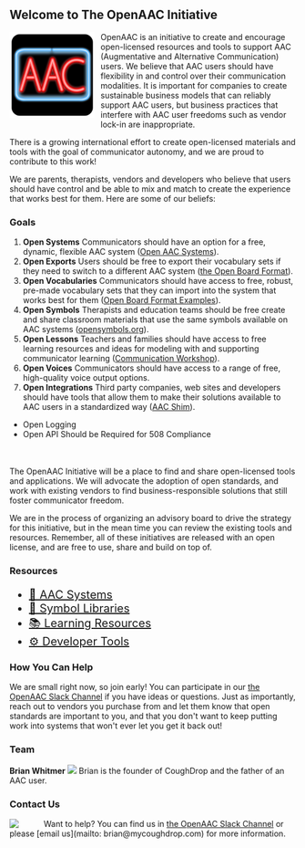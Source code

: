 ## Welcome to The OpenAAC Initiative

<img src='openaac.svg' style='height: 150px; float: left; margin: 0 10px 10px 0;'/> 
OpenAAC is an initiative to create and encourage open-licensed
resources and tools to support AAC (Augmentative and Alternative
Communication) users. We believe that AAC users should have 
flexibility in and control over their communication modalities.
It is important for companies to create sustainable business
models that can reliably support AAC users, but business 
practices that interfere with AAC user freedoms such as
vendor lock-in are inappropriate.

There is a growing international effort to create open-licensed
materials and tools with the goal of communicator autonomy, and
we are proud to contribute to this work!

We are parents, therapists, vendors and developers who believe
that users should have control and be able to mix and match to create the experience that works best for them. Here are some of our beliefs:

### Goals
1. __Open Systems__ Communicators should have an option for a free, dynamic, flexible AAC system ([Open AAC Systems](aac.md)).
2. __Open Exports__ Users should be free to export their vocabulary sets if they need to switch to a different AAC system ([the Open Board Format](https://openboardformat.org)). 
3. __Open Vocabularies__ Communicators should have access to free, robust, pre-made vocabulary sets that they can import into the system that works best for them ([Open Board Format Examples](https://openboardformat.org/examples)).
4. __Open Symbols__ Therapists and education teams should be free create and share classroom materials that use the same symbols available on AAC systems ([opensymbols.org](https://www.opensymbols.org)).
5. __Open Lessons__ Teachers and families should have access to free learning resources and ideas for modeling with and supporting communicator learning ([Communication Workshop](https://www.coreworkshop.org)).
6. __Open Voices__ Communicators should have access to a range of free, high-quality voice output options.
7. __Open Integrations__ Third party companies, web sites and developers should have tools that allow them to make their solutions available to AAC users in a standardized way ([AAC Shim](https://tools.openaac.org)).
* Open Logging
* Open API Should be Required for 508 Compliance

<br/><br/>The OpenAAC Initiative will be a place to find and share open-licensed tools and applications. We will advocate the adoption
of open standards, and work with existing vendors to find 
business-responsible solutions that still foster communicator freedom.

We are in the process of organizing an advisory board to drive the strategy for this initiative, but in the mean time you can review the existing tools and resources. Remember, all of these initiatives are released with an open license, and are free to use, share and build on top of.

### Resources

<div style='font-size: 20px;'>
  <ul>
    <li><a href="aac.html">📱 AAC Systems</a></li>
    <li><a href="symbols.html">📸 Symbol Libraries</a></li>
    <li><a href="learning.html">📚 Learning Resources</a></li>
    <li><a href="developers.html">⚙️ Developer Tools</a></li>
  </ul>
</div>

### How You Can Help

We are small right now, so join early! You can participate in our
<a href="https://join.slack.com/t/openaac/shared_invite/enQtNTQwNDgwODYyNjU5LTAwODNmZjM4ZmJmOTJkYTY2MWZkNjc0MDQ0NTcwMTRmMzY0MWI3OWJiNGYwZGIzMzc2YTk2N2FiY2JlYTI5Njc">the OpenAAC Slack Channel</a> if you have ideas or questions. Just as importantly, reach out to vendors you
purchase from and let them know that open standards are
important to you, and that you don't want to keep putting work
into systems that won't ever let you get it back out!


### Team

<div id="team">
  <div class='team_member'>
    <strong>Brian Whitmer</strong>
    <img src="https://m3.goeshow.com/atia/orlando/2018/profile.cfm?profile_name=download&xtemplate&image=e:\docs\_clientuploads\BA9169FE-6282-47F9-B765-CBA15651FB5B\survey\beccadad_1.jpg"/>
    Brian is the founder of CoughDrop and the father of an AAC user.
  </div>
</div>

### Contact Us
<img src="https://cdn.worldvectorlogo.com/logos/slack-1.svg" style='float: left; width: 50px; padding-right: 10px;' />
Want to help? You can find us in
<a href="https://join.slack.com/t/openaac/shared_invite/enQtNTQwNDgwODYyNjU5LTAwODNmZjM4ZmJmOTJkYTY2MWZkNjc0MDQ0NTcwMTRmMzY0MWI3OWJiNGYwZGIzMzc2YTk2N2FiY2JlYTI5Njc">the OpenAAC Slack Channel</a> or 
please [email us](mailto: brian@mycoughdrop.com) for more information.
